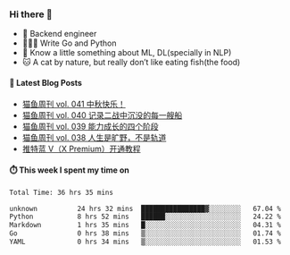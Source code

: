### Hi there 👋

- 🔧 Backend engineer
- 👨🏻‍💻 Write Go and Python
- 🔭 Know a little something about ML, DL(specially in NLP)
- 🐱 A cat by nature, but really don’t like eating fish(the food)

#### 📖 Latest Blog Posts
<!-- BLOG-POST-LIST:START -->
- [猫鱼周刊 vol. 041 中秋快乐！](https://ameow.xyz/archives/weekly-041)
- [猫鱼周刊 vol. 040 记录二战中沉没的每一艘船](https://ameow.xyz/archives/weekly-040)
- [猫鱼周刊 vol. 039 能力成长的四个阶段](https://ameow.xyz/archives/weekly-039)
- [猫鱼周刊 vol. 038 人生是旷野，不是轨道](https://ameow.xyz/archives/weekly-038)
- [推特蓝 V（X Premium）开通教程](https://ameow.xyz/archives/subscribe-x-premium)
<!-- BLOG-POST-LIST:END -->

#### ⏱️ This week I spent my time on
<!--START_SECTION:waka-->

```txt
Total Time: 36 hrs 35 mins

unknown          24 hrs 32 mins  ████████████████▓░░░░░░░░   67.04 %
Python           8 hrs 52 mins   ██████░░░░░░░░░░░░░░░░░░░   24.22 %
Markdown         1 hrs 35 mins   █░░░░░░░░░░░░░░░░░░░░░░░░   04.31 %
Go               0 hrs 38 mins   ▒░░░░░░░░░░░░░░░░░░░░░░░░   01.74 %
YAML             0 hrs 34 mins   ▒░░░░░░░░░░░░░░░░░░░░░░░░   01.53 %
```

<!--END_SECTION:waka-->

<!--
**LeslieLeung/LeslieLeung** is a ✨ _special_ ✨ repository because its `README.md` (this file) appears on your GitHub profile.

Here are some ideas to get you started:

- 🔭 I’m currently working on ...
- 🌱 I’m currently learning ...
- 👯 I’m looking to collaborate on ...
- 🤔 I’m looking for help with ...
- 💬 Ask me about ...
- 📫 How to reach me: ...
- 😄 Pronouns: ...
- ⚡ Fun fact: ...
-->
